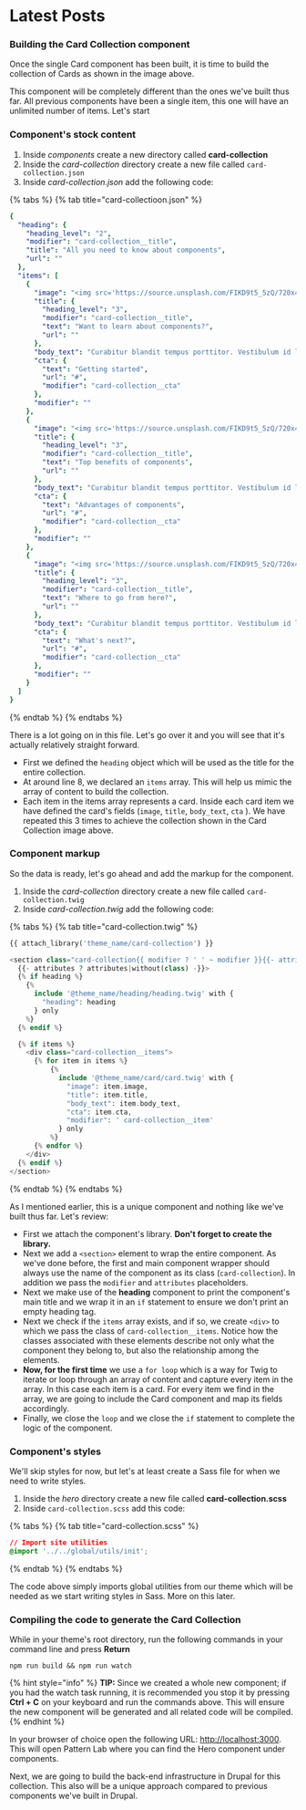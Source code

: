 # Latest Posts

### Building the Card Collection component

Once the single Card component has been built, it is time to build the collection of Cards as shown in the image above.

This component will be completely different than the ones we've built thus far.  All previous components have been a single item, this one will have an unlimited number of items.  Let's start

### Component's stock content

1. Inside _components_ create a new directory called **card-collection**
2. Inside the _card-collection_ directory create a new file called `card-collection.json`
3. Inside _card-collection.json_ add the following code:

{% tabs %}
{% tab title="card-collectioon.json" %}
```yaml
{
  "heading": {
    "heading_level": "2",
    "modifier": "card-collection__title",
    "title": "All you need to know about components",
    "url": ""
  },
  "items": [
    {
      "image": "<img src='https://source.unsplash.com/FIKD9t5_5zQ/720x405' alt='Card image' />",
      "title": {
        "heading_level": "3",
        "modifier": "card-collection__title",
        "text": "Want to learn about components?",
        "url": ""
      },
      "body_text": "Curabitur blandit tempus porttitor. Vestibulum id ligula porta felis euismod semper. Vivamus sagittis lacus vel augue laoreet rutrum faucibus dolor auctor. Aenean lacinia bibendum nulla sed consectetur.",
      "cta": {
        "text": "Getting started",
        "url": "#",
        "modifier": "card-collection__cta"
      },
      "modifier": ""
    },
    {
      "image": "<img src='https://source.unsplash.com/FIKD9t5_5zQ/720x405' alt='Card image' />",
      "title": {
        "heading_level": "3",
        "modifier": "card-collection__title",
        "text": "Top benefits of components",
        "url": ""
      },
      "body_text": "Curabitur blandit tempus porttitor. Vestibulum id ligula porta felis euismod semper. Vivamus sagittis lacus vel augue laoreet rutrum faucibus dolor auctor. Aenean lacinia bibendum nulla sed consectetur.",
      "cta": {
        "text": "Advantages of components",
        "url": "#",
        "modifier": "card-collection__cta"
      },
      "modifier": ""
    },
    {
      "image": "<img src='https://source.unsplash.com/FIKD9t5_5zQ/720x405' alt='Card image' />",
      "title": {
        "heading_level": "3",
        "modifier": "card-collection__title",
        "text": "Where to go from here?",
        "url": ""
      },
      "body_text": "Curabitur blandit tempus porttitor. Vestibulum id ligula porta felis euismod semper. Vivamus sagittis lacus vel augue laoreet rutrum faucibus dolor auctor. Aenean lacinia bibendum nulla sed consectetur.",
      "cta": {
        "text": "What's next?",
        "url": "#",
        "modifier": "card-collection__cta"
      },
      "modifier": ""
    }
  ]
}

```
{% endtab %}
{% endtabs %}

There is a lot going on in this file.  Let's go over it and you will see that it's actually relatively straight forward.

* First we defined the `heading`  object which will be used as the title for the entire collection.
* At around line 8, we declared an `items` array.  This will help us mimic the array of content to build the collection.  
* Each item in the items array represents a card.  Inside each card item we have defined the card's fields \(`image`, `title`, `body_text`, `cta` \).  We have repeated this 3 times to achieve the collection shown in the Card Collection image above.

### Component markup

So the data is ready, let's go ahead and add the markup for the component.

1. Inside the _card-collection_ directory create a new file called `card-collection.twig`
2. Inside _card-collection.twig_ add the following code:

{% tabs %}
{% tab title="card-collection.twig" %}
```php
{{ attach_library('theme_name/card-collection') }}

<section class="card-collection{{ modifier ? ' ' ~ modifier }}{{- attributes ? attributes.class -}}"
  {{- attributes ? attributes|without(class) -}}>
  {% if heading %}
    {%
      include '@theme_name/heading/heading.twig' with {
        "heading": heading
      } only
    %}
  {% endif %}

  {% if items %}
    <div class="card-collection__items">
      {% for item in items %}
          {%
            include '@theme_name/card/card.twig' with {
              "image": item.image,
              "title": item.title,
              "body_text": item.body_text,
              "cta": item.cta,
              "modifier": ' card-collection__item'
            } only
          %}
      {% endfor %}
    </div>
  {% endif %}
</section>
```
{% endtab %}
{% endtabs %}

As I mentioned earlier, this is a unique component and nothing like we've built thus far.  Let's review:

* First we attach the component's library.  **Don't forget to create the library.**
* Next we add a `<section>` element to wrap the entire component.  As we've done before, the first and main component wrapper should always use the name of the component as its class \(`card-collection`\).  In addition we pass the `modifier` and `attributes` placeholders.
* Next we make use of the **heading** component to print the component's main title and we wrap it in an `if` statement to ensure we don't print an empty heading tag.
* Next we check if the `items` array exists, and if so, we create `<div>` to which we pass the class of `card-collection__items`.  Notice how the classes associated with these elements describe not only what the component they belong to, but also the relationship among the elements.
* **Now, for the first time** we use a `for loop` which is a way for Twig to iterate or loop through an array of content and capture every item in the array.  In this case each item is a card.  For every item we find in the array, we are going to include the Card component and map its fields accordingly.
* Finally, we close the `loop` and we close the `if` statement to complete the logic of the component.

### Component's styles

We'll skip styles for now, but let's at least create a Sass file for when we need to write styles.

1. Inside the _hero_ directory create a new file called **card-collection.scss**
2. Inside `card-collection.scss` add this code:

{% tabs %}
{% tab title="card-collection.scss" %}
```css
// Import site utilities
@import '../../global/utils/init';
```
{% endtab %}
{% endtabs %}

The code above simply imports global utilities from our theme which will be needed as we start writing styles in Sass. More on this later.

### Compiling the code to generate the Card Collection

While in your theme's root directory, run the following commands in your command line and press **Return**

`npm run build && npm run watch`

{% hint style="info" %}
**TIP:** Since we created a whole new component; if you had the watch task running, it is recommended you stop it by pressing **Ctrl + C** on your keyboard and run the commands above.  This will ensure the new component will be generated and all related code will be compiled.
{% endhint %}

In your browser of choice open the following URL: [http://localhost:3000](http://localhost:3000). This will open Pattern Lab where you can find the Hero component under components.

Next, we are going to build the back-end infrastructure in Drupal for this collection.  This also will be a unique approach compared to previous components we've built in Drupal.

